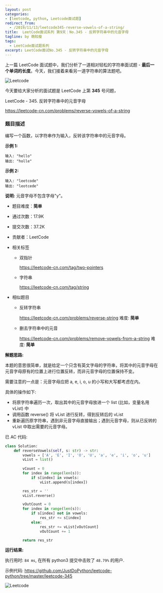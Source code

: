 ```yaml
---
layout: post
categories: 
- [leetcode, python, Leetcode面试题]
redirect_from:
  - /2019/11/13/leetcode345-reverse-vowels-of-a-string/
title:  LeetCode面试系列 第9天：No.345 - 反转字符串中的元音字母
tagline: by 萌较瘦
tags: 
  - LeetCode面试题系列
excerpt: LeetCode面试No.345 - 反转字符串中的元音字母
---
```


上一篇 LeetCode 面试题中，我们分析了一道相对轻松的字符串面试题 - **最后一个单词的长度**。今天，我们接着来看另一道字符串的算法题吧。

<!--more-->

![Leetcode](//cdn.jsdelivr.net/gh/yanglr/yanglr.github.io/assets/images/public/LeetCode.png)

今天要给大家分析的面试题是 LeetCode 上第 **345** 号问题，

LeetCode - 345. 反转字符串中的元音字母

<https://leetcode-cn.com/problems/reverse-vowels-of-a-string>

### 题目描述

编写一个函数，以字符串作为输入，反转该字符串中的元音字母。

**示例 1:**

```
输入: "hello"
输出: "holle"
```

**示例 2:**

```
输入: "leetcode"
输出: "leotcede"
```

**说明:**
元音字母不包含字母"y"。

- 题目难度：**简单**

- 通过次数：17.9K

- 提交次数：37.2K

- 贡献者：LeetCode

- 相关标签

  - 双指针
  
    <https://leetcode-cn.com/tag/two-pointers>

  - 字符串

    <https://leetcode-cn.com/tag/string>

- 相似题目

  - 反转字符串

    <https://leetcode-cn.com/problems/reverse-string>  难度: **简单**

  - 删去字符串中的元音
    
    <https://leetcode-cn.com/problems/remove-vowels-from-a-string>  难度: **简单**

**解题思路:**

本题的意思很简单，就是给定一个只含有英文字母的字符串，将其中的元音字母在元音字母原有的位置上进行位置反转，而非元音字母的位置保持不变。

需要注意的一点是：元音字母应把 a, e, i, o, u 的小写和大写都考虑在内。

具体的操作如下:

- 将原字符串遍历一次，取出其中的元音字母放进一个 list (比如，变量名用 vList) 中
- 调用函数 reverse() 将 vList 进行反转，得到反转后的 vList
- 重新遍历原字符串，遇到非元音字母直接输出；遇到元音字母，则从已反转的 vList 中取出需要的元音字母。

已 AC 代码:

```python
class Solution:
    def reverseVowels(self, s: str) -> str:
        vowels = ['A', 'E', 'I', 'O', 'U', 'a', 'e', 'i', 'o', 'u']
        vList = list()
                
        vCount = 0
        for index in range(len(s)):  
            if s[index] in vowels:
                vList.append(s[index])

        res_str = ''        
        vList.reverse()

        vOutCount = 0
        for index in range(len(s)):
            if s[index] not in vowels:
                res_str += s[index]
            else:                
                res_str += vList[vOutCount]
                vOutCount += 1

        return res_str
```

**运行结果:**

执行用时: `84 ms`, 在所有 python3 提交中击败了 `48.79%` 的用户.

示例代码: <https://github.com/JustDoPython/leetcode-python/tree/master/leetcode-345>

![Leetcode](http://cdn.jsdelivr.net/gh/justdopython/justdopython.github.io/assets/images/2019/python/leetcode345.png)

